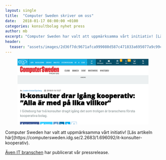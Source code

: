 ```yaml
---
layout: single
title:  "Computer Sweden skriver om oss"
date:   2018-01-17 08:00:00 +0100
categories: konsultbolag nyhet press
author: mb
excerpt: "Computer Sweden har valt att uppmärksamma vårt initiativ! [Läs artikeln här](https://computersweden.idg.se/2.2683/1.696092/it-konsulter-kooperativ)."
header:
  teaser: "assets/images/2d36f7dc9671afca999080d587c471833a695077a9c99c38650fa78710ff2697.png"
---
```

<figure class="one">
    <img src="/blog/assets/images/2d36f7dc9671afca999080d587c471833a695077a9c99c38650fa78710ff2697.png">
</figure>
Computer Sweden har valt att uppmärksamma vårt initiativ! [Läs artikeln här](https://computersweden.idg.se/2.2683/1.696092/it-konsulter-kooperativ).

[Även IT branschen](https://itbranschen.idg.se/2018/01/16/kooperativt-it-konsultbolag-satsar-i-goteborg/) har publicerat vår pressrelease.
